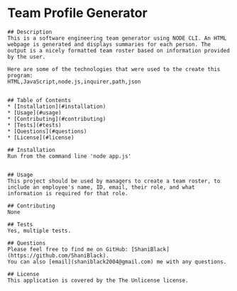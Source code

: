 # Team Profile Generator
  
    ## Description
    This is a software engineering team generator using NODE CLI. An HTML webpage is generated and displays summaries for each person. The output is a nicely formatted team roster based on information provided by the user.
  
    Here are some of the technologies that were used to the create this program:
    HTML,JavaScript,node.js,inquirer,path,json
  
    
    ## Table of Contents
    * [Installation](#installation)
    * [Usage](#usage)
    * [Contributing](#contributing)
    * [Tests](#tests)
    * [Questions](#questions)
    * [License](#license)
    
    ## Installation
    Run from the command line 'node app.js'
  
  
    ## Usage
    This project should be used by managers to create a team roster, to include an employee's name, ID, email, their role, and what information is required for that role.
  
    ## Contributing
    None
  
    ## Tests
    Yes, multiple tests.
  
    ## Questions
    Please feel free to find me on GitHub: [ShaniBlack](https://github.com/ShaniBlack).
    You can also [email](shaniblack2004@gmail.com) me with any questions.
  
    ## License
    This application is covered by the The Unlicense license.
  